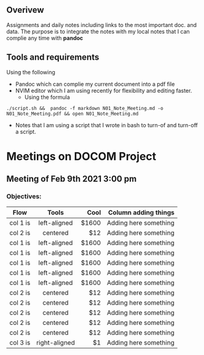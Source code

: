 ## Overivew
Assignments and daily notes including links to the most important doc. and data.
The purpose is to integrate the notes with my local notes that I can complie any
time with **pandoc**

## Tools and requirements
Using the following

- Pandoc which can complie my current document into a pdf file
- NVIM editor which I am using recently for flexibility and editing faster.
  - Using the formula

```
./script.sh &&  pandoc -f markdown N01_Note_Meeting.md -o N01_Note_Meeting.pdf && open N01_Note_Meeting.md

```
  - Notes that I am using a script that I wrote in bash to turn-of and turn-off a script.

# Meetings on DOCOM Project

## Meeting of Feb 9th 2021 3:00 pm

### Objectives:

| Flow     |     Tools     |  Cool |            Column adding things             |
|----------|:-------------:|------:| ----------------------:                     |
| col 1 is |  left-aligned | $1600 | Adding here something                       |
| col 2 is |    centered   |   $12 | Adding here something                       |
| col 1 is |  left-aligned | $1600 | Adding here something                       |
| col 1 is |  left-aligned | $1600 | Adding here something                       |
| col 1 is |  left-aligned | $1600 | Adding here something                       |
| col 1 is |  left-aligned | $1600 | Adding here something                       |
| col 1 is |  left-aligned | $1600 | Adding here something                       |
| col 2 is |    centered   |   $12 | Adding here something                       |
| col 2 is |    centered   |   $12 | Adding here something                       |
| col 2 is |    centered   |   $12 | Adding here something                       |
| col 2 is |    centered   |   $12 | Adding here something                       |
| col 2 is |    centered   |   $12 | Adding here something                       |
| col 3 is | right-aligned |    $1 | Adding here something                       |







